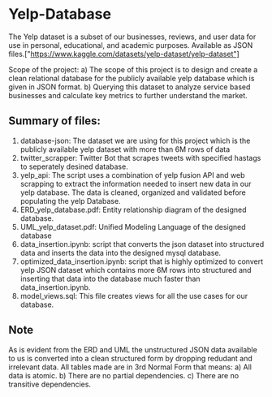 # Yelp-Database  

The Yelp dataset is a subset of our businesses, reviews, and user data for use in personal, educational, and academic purposes. Available as JSON files.["https://www.kaggle.com/datasets/yelp-dataset/yelp-dataset"] 


Scope of the project:
a) The scope of this project is to design and create a clean relational database for the publicly available yelp database which is given in JSON format.
b) Querying this dataset to analyze service based businesses and calculate key metrics to further understand the market.

## Summary of files:
1. database-json: The dataset we are using for this project which is the publicly available yelp dataset with more than 6M rows of data
2. twitter_scrapper: Twitter Bot that scrapes tweets with specified hastags to seperately desined database.
3. yelp_api: The script uses a combination of yelp fusion API and web scrapping to extract the information needed to insert new data in our yelp database. The data is cleaned, organized and validated before populating the yelp Database.
4. ERD_yelp_database.pdf: Entity relationship diagram of the designed database.
5. UML_yelp_dataset.pdf: Unified Modeling Language of the designed database
6. data_insertion.ipynb: script that converts the json dataset into structured data and inserts the data into the designed mysql database.
7. optimized_data_insertion.ipynb: script that is highly optimized to convert yelp JSON dataset which contains more 6M rows into structured and inserting that data into the database much faster than data_insertion.ipynb.
8. model_views.sql: This file creates views for all the use cases for our database.

## Note
As is evident from the ERD and UML the unstructured JSON data available to us is converted into a clean structured form by dropping redudant and irrelevant data. All tables made are in 3rd Normal Form that means:
a) All data is atomic.
b) There are no partial dependencies.
c) There are no transitive dependencies.
